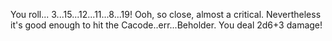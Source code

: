 You roll... 3...15...12...11...8...19!  Ooh, so close, almost a critical.
Nevertheless it's good enough to hit the Cacode..err...Beholder.
You deal 2d6+3 damage!
